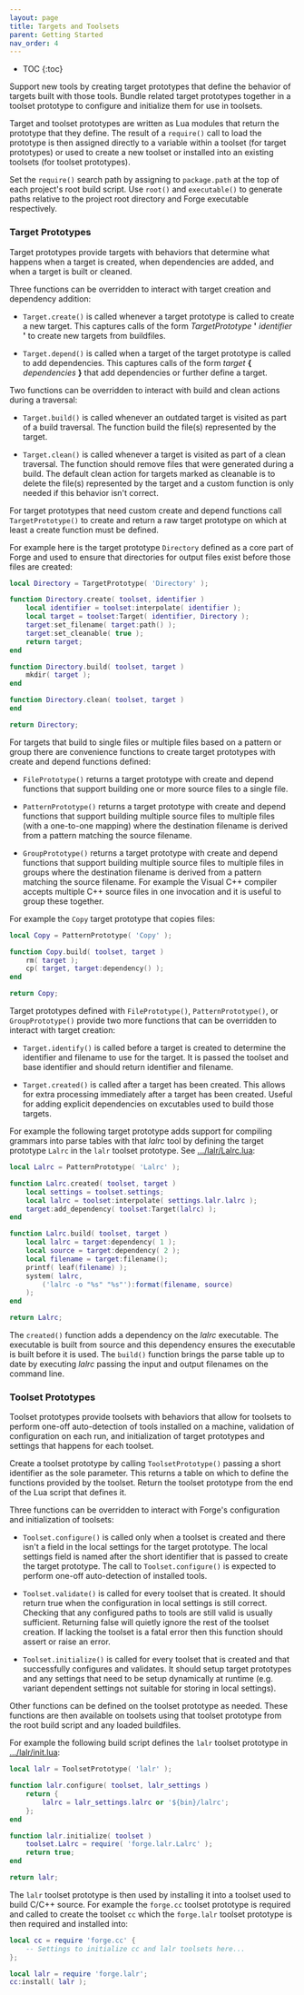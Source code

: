 ```yaml
---
layout: page
title: Targets and Toolsets
parent: Getting Started
nav_order: 4
---
```


- TOC
{:toc}

Support new tools by creating target prototypes that define the behavior of targets built with those tools.  Bundle related target prototypes together in a toolset prototype to configure and initialize them for use in toolsets.

Target and toolset prototypes are written as Lua modules that return the prototype that they define.  The result of a `require()` call to load the prototype is then assigned directly to a variable within a toolset (for target prototypes) or used to create a new toolset or installed into an existing toolsets (for toolset prototypes).

Set the `require()` search path by assigning to `package.path` at the top of each project's root build script.  Use `root()` and `executable()` to generate paths relative to the project root directory and Forge executable respectively.

### Target Prototypes

Target prototypes provide targets with behaviors that determine what happens when a target is created, when dependencies are added, and when a target is built or cleaned.

Three functions can be overridden to interact with target creation and dependency addition:

- `Target.create()` is called whenever a target prototype is called to create a new target.  This captures calls of the form *TargetPrototype* **'** *identifier* **'** to create new targets from buildfiles.

- `Target.depend()` is called when a target of the target prototype is called to add dependencies.  This captures calls of the form *target* **{** *dependencies* **}** that add dependencies or further define a target.

Two functions can be overridden to interact with build and clean actions during a traversal:

- `Target.build()` is called whenever an outdated target is visited as part of a build traversal.  The function build the file(s) represented by the target.

- `Target.clean()` is called whenever a target is visited as part of a clean traversal.  The function should remove files that were generated during a build.  The default clean action for targets marked as cleanable is to delete the file(s) represented by the target and a custom function is only needed if this behavior isn't correct.

For target prototypes that need custom create and depend functions call `TargetPrototype()` to create and return a raw target prototype on which at least a create function must be defined.

For example here is the target prototype `Directory` defined as a core part of Forge and used to ensure that directories for output files exist before those files are created:

~~~lua
local Directory = TargetPrototype( 'Directory' );

function Directory.create( toolset, identifier )
    local identifier = toolset:interpolate( identifier );
    local target = toolset:Target( identifier, Directory );
    target:set_filename( target:path() );
    target:set_cleanable( true );
    return target;
end

function Directory.build( toolset, target )
    mkdir( target );
end

function Directory.clean( toolset, target )
end

return Directory;
~~~

For targets that build to single files or multiple files based on a pattern or group there are convenience functions to create target prototypes with create and depend functions defined:

- `FilePrototype()` returns a target prototype with create and depend functions that support building one or more source files to a single file.

- `PatternPrototype()` returns a target prototype with create and depend functions that support building multiple source files to multiple files (with a one-to-one mapping) where the destination filename is derived from a pattern matching the source filename.

- `GroupPrototype()` returns a target prototype with create and depend functions that support building multiple source files to multiple files in groups where the destination filename is derived from a pattern matching the source filename.  For example the Visual C++ compiler accepts multiple C++ source files in one invocation and it is useful to group these together.

For example the `Copy` target prototype that copies files:

~~~lua
local Copy = PatternPrototype( 'Copy' );

function Copy.build( toolset, target )
    rm( target );
    cp( target, target:dependency() );
end

return Copy;
~~~

Target prototypes defined with `FilePrototype()`, `PatternPrototype()`, or `GroupPrototype()` provide two more functions that can be overridden to interact with target creation:

- `Target.identify()` is called before a target is created to determine the identifier and filename to use for the target.  It is passed the toolset and base identifier and should return identifier and filename.

- `Target.created()` is called after a target has been created.  This allows for extra processing immediately after a target has been created.  Useful for adding explicit dependencies on excutables used to build those targets.

For example the following target prototype adds support for compiling grammars into parse tables with that *lalrc* tool by defining the target prototype `Lalrc` in the `lalr` toolset prototype.  See [.../lalr/Lalrc.lua](https://github.com/cwbaker/lalr/blob/main/lalr/forge/lalr/Lalrc.lua):

~~~lua
local Lalrc = PatternPrototype( 'Lalrc' );

function Lalrc.created( toolset, target )
    local settings = toolset.settings;
    local lalrc = toolset:interpolate( settings.lalr.lalrc );
    target:add_dependency( toolset:Target(lalrc) );
end

function Lalrc.build( toolset, target )
    local lalrc = target:dependency( 1 );
    local source = target:dependency( 2 );
    local filename = target:filename();
    printf( leaf(filename) );
    system( lalrc,
        ('lalrc -o "%s" "%s"'):format(filename, source)
    );
end

return Lalrc;
~~~

The `created()` function adds a dependency on the *lalrc* executable.  The executable is built from source and this dependency ensures the executable is built before it is used.  The `build()` function brings the parse table up to date by executing *lalrc* passing the input and output filenames on the command line.

### Toolset Prototypes

Toolset prototypes provide toolsets with behaviors that allow for toolsets to perform one-off auto-detection of tools installed on a machine, validation of configuration on each run, and initialization of target prototypes and settings that happens for each toolset.

Create a toolset prototype by calling `ToolsetPrototype()` passing a short identifier as the sole parameter.  This returns a table on which to define the functions provided by the toolset.  Return the toolset prototype from the end of the Lua script that defines it.

Three functions can be overridden to interact with Forge's configuration and initialization of toolsets:

- `Toolset.configure()` is called only when a toolset is created and there isn't a field in the local settings for the target prototype.  The local settings field is named after the short identifier that is passed to create the target prototype.  The call to `Toolset.configure()` is expected to perform one-off auto-detection of installed tools.

- `Toolset.validate()` is called for every toolset that is created.  It should return true when the configuration in local settings is still correct.  Checking that any configured paths to tools are still valid is usually sufficient.  Returning false will quietly ignore the rest of the toolset creation.  If lacking the toolset is a fatal error then this function should assert or raise an error.

- `Toolset.initialize()` is called for every toolset that is created and that successfully configures and validates.  It should setup target prototypes and any settings that need to be setup dynamically at runtime (e.g. variant dependent settings not suitable for storing in local settings).
 
Other functions can be defined on the toolset prototype as needed.  These functions are then available on toolsets using that toolset prototype from the root build script and any loaded buildfiles.

For example the following build script defines the `lalr` toolset prototype in [.../lalr/init.lua](https://github.com/cwbaker/lalr/blob/main/lalr/forge/lalr/init.lua):

~~~lua
local lalr = ToolsetPrototype( 'lalr' );

function lalr.configure( toolset, lalr_settings )
    return {
        lalrc = lalr_settings.lalrc or '${bin}/lalrc';
    };
end

function lalr.initialize( toolset )
    toolset.Lalrc = require( 'forge.lalr.Lalrc' );
    return true;
end

return lalr;
~~~

The `lalr` toolset prototype is then used by installing it into a toolset used to build C/C++ source.  For example the `forge.cc` toolset prototype is required and called to create the toolset `cc` which the `forge.lalr` toolset prototype is then required and installed into:

~~~lua
local cc = require 'forge.cc' {
    -- Settings to initialize cc and lalr toolsets here...
};

local lalr = require 'forge.lalr';
cc:install( lalr );
~~~
